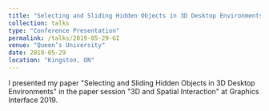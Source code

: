 ```yaml
---
title: "Selecting and Sliding Hidden Objects in 3D Desktop Environments"
collection: talks
type: "Conference Presentation"
permalink: /talks/2019-05-29-GI
venue: "Queen’s University"
date: 2019-05-29
location: "Kingston, ON"
---
```


I presented my paper "Selecting and Sliding Hidden Objects in 3D Desktop Environments" in the paper session "3D and Spatial Interaction" at Graphics Interface 2019.
